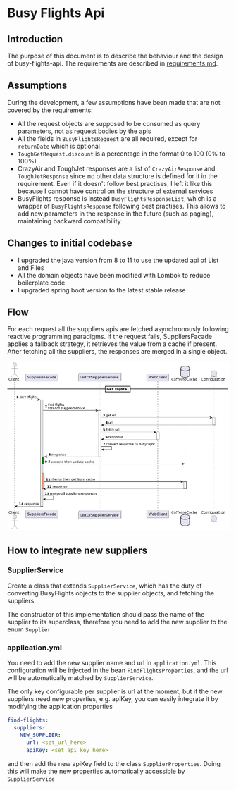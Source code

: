 # Busy Flights Api

## Introduction
The purpose of this document is to describe the behaviour and the design of busy-flights-api.
The requirements are described in [requirements.md](./requirements.md).

## Assumptions
During the development, a few assumptions have been made that are not covered by the requirements:
- All the request objects are supposed to be consumed as query parameters, not as request bodies by the apis
- All the fields in `BusyFlightsRequest` are all required, except for `returnDate` which is optional
- `ToughGetRequest.discount` is a percentage in the format 0 to 100 (0% to 100%)
- CrazyAir and ToughJet responses are a list of `CrazyAirResponse` and `ToughJetResponse` since no other data structure is defined for it in the requirement. Even if it doesn't follow best practises, I left it like this because I cannot have control on the structure of external services
- BusyFlights response is instead `BusyFlightsResponseList`, which is a wrapper of `BusyFlightsResponse` following best practises. This allows to add new parameters in the response in the future (such as paging), maintaining backward compatibility

## Changes to initial codebase
- I upgraded the java version from 8 to 11 to use the updated api of List and Files
- All the domain objects have been modified with Lombok to reduce boilerplate code
- I upgraded spring boot version to the latest stable release

## Flow
For each request all the suppliers apis are fetched asynchronously following reactive programming paradigms.
If the request fails, SuppliersFacade applies a fallback strategy, it retrieves the value from a cache if present.
After fetching all the suppliers, the responses are merged in a single object.

![flowDiagram](./docs/flowDiagram.png)

## How to integrate new suppliers
### SupplierService
Create a class that extends `SupplierService`, which has the duty of converting BusyFlights objects to the supplier objects,
and fetching the suppliers.

The constructor of this implementation should pass the name of the supplier to its superclass, therefore you need to add the new supplier to the enum `Supplier`

### application.yml
You need to add the new supplier name and url in `application.yml`. This configuration will be injected in the bean `FindFlightsProperties`,
and the url will be automatically matched by `SupplierService`.

The only key configurable per supplier is url at the moment, but if the new suppliers need new properties, e.g. apiKey, you can easily integrate it by modifying the application properties
```yml
find-flights:
  suppliers:
    NEW_SUPPLIER: 
      url: <set_url_here>
      apiKey: <set_api_key_here>
```
and then add the new apiKey field to the class `SupplierProperties`. Doing this will make the new properties automatically accessible by `SupplierService`